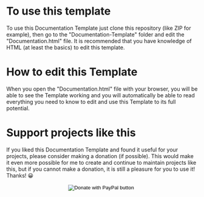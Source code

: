 # To use this template

To use this Documentation Template just clone this repository (like ZIP for example), then go to the "Documentation-Template" folder and edit the "Documentation.html" file.
 It is recommended that you have knowledge of HTML (at least the basics) to edit this template.

# How to edit this Template

When you open the "Documentation.html" file with your browser, you will be able to see the Template working and you will automatically be able to read everything you need to know to edit and use this Template to its full potential.

# Support projects like this

If you liked this Documentation Template and found it useful for your projects, please consider making a donation (if possible). This would make it even more possible for me to create and continue to maintain projects like this, but if you cannot make a donation, it is still a pleasure for you to use it! Thanks! 😀

<center>
                        <form action="https://www.paypal.com/donate" method="post" target="_top">
                            <input type="hidden" name="hosted_button_id" value="MVDJY3AXLL8T2" />
                            <input type="image" src="https://www.paypalobjects.com/en_US/i/btn/btn_donateCC_LG.gif" border="0" name="submit" title="PayPal - The safer, easier way to pay online!" alt="Donate with PayPal button" />
                            <img alt="" border="0" src="https://www.paypal.com/en_BR/i/scr/pixel.gif" width="1" height="1" />
                        </form>
    </center>